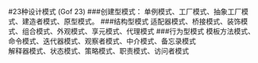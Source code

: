 #23种设计模式 (Gof 23)
###创建型模式：
单例模式、工厂模式、抽象工厂模式、建造者模式、原型模式。
###结构型模式
适配器模式、桥接模式、装饰模式、组合模式、外观模式、享元模式、代理模式
###行为型模式
模板方法模式、命令模式、迭代器模式、观察者模式、中介模式、备忘录模式   
解释器模式、状态模式、策略模式、职责模式、访问者模式